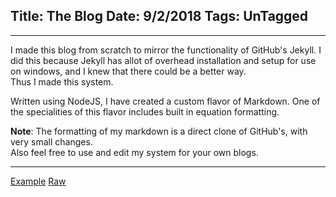 Title: The Blog
Date: 9/2/2018
Tags: UnTagged
---

---

I made this blog from scratch to mirror the functionality of GitHub's Jekyll. I did this because Jekyll has allot of overhead installation and setup for use on windows, and I knew that there could be a better way.  
Thus I made this system.

Written using NodeJS, I have created a custom flavor of Markdown. One of the specialities of this flavor includes built in equation formatting.

**Note**: The formatting of my markdown is a direct clone of GitHub's, with very small changes.  
Also feel free to use and edit my system for your own blogs.

---

[Example](/p/example.html) [Raw](/post/example.md)
